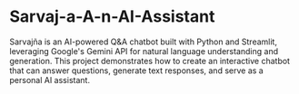 # Sarvaj-a-A-n-AI-Assistant
Sarvajña is an AI-powered Q&amp;A chatbot built with Python and Streamlit, leveraging Google's Gemini API for natural language understanding and generation. This project demonstrates how to create an interactive chatbot that can answer questions, generate text responses, and serve as a personal AI assistant.
